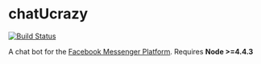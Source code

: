 # chatUcrazy
[![Build Status](https://travis-ci.org/avence12/chatUcrazy.svg?branch=master)](https://travis-ci.org/avence12/chatUcrazy)

A chat bot for the [Facebook Messenger Platform](https://developers.facebook.com/docs/messenger-platform).
Requires **Node >=4.4.3**


